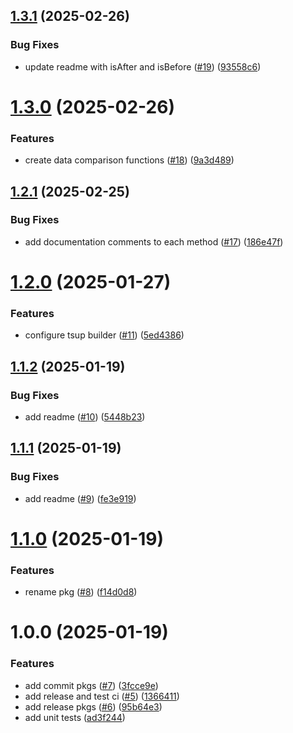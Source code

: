 ## [1.3.1](https://github.com/imevanc/chronobox/compare/v1.3.0...v1.3.1) (2025-02-26)


### Bug Fixes

* update readme with isAfter and isBefore ([#19](https://github.com/imevanc/chronobox/issues/19)) ([93558c6](https://github.com/imevanc/chronobox/commit/93558c663fce7e920e71c1c8b7112b1ba298d36c))

# [1.3.0](https://github.com/imevanc/chronobox/compare/v1.2.1...v1.3.0) (2025-02-26)


### Features

* create data comparison functions ([#18](https://github.com/imevanc/chronobox/issues/18)) ([9a3d489](https://github.com/imevanc/chronobox/commit/9a3d48922b6a3f0224ef68bec8a734373dae6ad9))

## [1.2.1](https://github.com/imevanc/chronobox/compare/v1.2.0...v1.2.1) (2025-02-25)


### Bug Fixes

* add documentation comments to each method ([#17](https://github.com/imevanc/chronobox/issues/17)) ([186e47f](https://github.com/imevanc/chronobox/commit/186e47f5ccbbcd690ead339bd427d50cc2dc65bb))

# [1.2.0](https://github.com/imevanc/chronobox/compare/v1.1.2...v1.2.0) (2025-01-27)


### Features

* configure tsup builder ([#11](https://github.com/imevanc/chronobox/issues/11)) ([5ed4386](https://github.com/imevanc/chronobox/commit/5ed438625d378dfefea4eef0503da48a3b41c747))

## [1.1.2](https://github.com/imevanc/chronobox/compare/v1.1.1...v1.1.2) (2025-01-19)


### Bug Fixes

* add readme ([#10](https://github.com/imevanc/chronobox/issues/10)) ([5448b23](https://github.com/imevanc/chronobox/commit/5448b2379aa3d2b7586d2841acdc0c52586a6990))

## [1.1.1](https://github.com/imevanc/chronobox/compare/v1.1.0...v1.1.1) (2025-01-19)


### Bug Fixes

* add readme ([#9](https://github.com/imevanc/chronobox/issues/9)) ([fe3e919](https://github.com/imevanc/chronobox/commit/fe3e919b5e6990dadebe58b702ca40d9afa24cb6))

# [1.1.0](https://github.com/imevanc/chronobox/compare/v1.0.0...v1.1.0) (2025-01-19)


### Features

* rename pkg ([#8](https://github.com/imevanc/chronobox/issues/8)) ([f14d0d8](https://github.com/imevanc/chronobox/commit/f14d0d858bfb45757dc0d6220a54e753f7ea3f5a))

# 1.0.0 (2025-01-19)


### Features

* add commit pkgs ([#7](https://github.com/imevanc/date-wizard/issues/7)) ([3fcce9e](https://github.com/imevanc/date-wizard/commit/3fcce9e3d48e3fff18e6394f943ae7e498fb5d78))
* add release and test ci ([#5](https://github.com/imevanc/date-wizard/issues/5)) ([1366411](https://github.com/imevanc/date-wizard/commit/1366411a78f3d3ce1fff5176b96046e890ce4222))
* add release pkgs ([#6](https://github.com/imevanc/date-wizard/issues/6)) ([95b64e3](https://github.com/imevanc/date-wizard/commit/95b64e3ad2384561ff6f82cda51a52e683c9fe1f))
* add unit tests ([ad3f244](https://github.com/imevanc/date-wizard/commit/ad3f244044cc99ce8310713b14c9172732ce492a))
